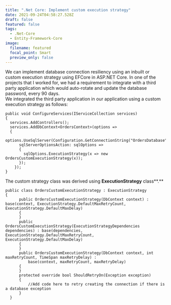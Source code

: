 ```yaml
---
title: ".Net Core: Implement custom execution strategy"
date: 2021-09-24T04:58:27.528Z
draft: false
featured: false
tags:
  - .Net-Core
  - Entity-Framework-Core
image:
  filename: featured
  focal_point: Smart
  preview_only: false
---
```

We can implement database connection resiliency using an inbuilt or custom execution strategy using EFCore in ASP.NET Core. In one of the projects that I worked for, we had a requirement to integrate with a third party application which would auto-rotate and update the database password, every 90 days. \
We integrated the third party application in our application using a custom execution strategy as follows:

```
public void ConfigureServices(IServiceCollection services)
{
  services.AddControllers(); 
  services.AddDbContext<OrdersContext>(options =>
  {
    options.UseSqlServer(Configuration.GetConnectionString("OrdersDatabase"),
      sqlServerOptionsAction: sqlOptions =>
      {
        sqlOptions.ExecutionStrategy(x => new OrdersCustomExecutionStrategy(x));
      });
    });
}
```

The custom strategy class was derived using **ExecutionStrategy** class**.**

```
public class OrdersCustomExecutionStrategy : ExecutionStrategy
{
      public OrdersCustomExecutionStrategy(DbContext context) : base(context, ExecutionStrategy.DefaultMaxRetryCount, ExecutionStrategy.DefaultMaxDelay)
      { 
      } 
      public OrdersCustomExecutionStrategy(ExecutionStrategyDependencies dependencies) : base(dependencies, ExecutionStrategy.DefaultMaxRetryCount, ExecutionStrategy.DefaultMaxDelay)
      { 
      } 
      public OrdersCustomExecutionStrategy(DbContext context, int maxRetryCount, TimeSpan maxRetryDelay) :
          base(context, maxRetryCount, maxRetryDelay)
      { 
      } 
      protected override bool ShouldRetryOn(Exception exception)
      {
          //Add code here to retry creating the connection if there is a database exception
      }
  }
```
